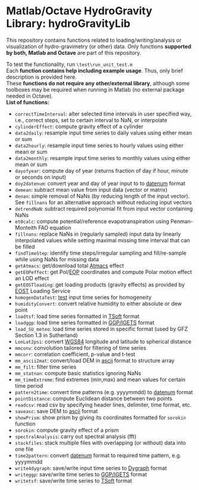 Matlab/Octave HydroGravity Library: **hydroGravityLib**
=====================
This repository contains functions related to loading/writing/analysis or visualization of hydro-gravimetry (or other) data. Only functions **supported by both, Matlab and Octave** are part of this repository.

To test the functionality, run `\test\run_unit_test.m`  
Each **function contains help including example usage**. Thus, only brief description is provided here.  
These **functions do not require any other/external library**, although some toolboxes may be required when running in Matlab (no external package needed in Octave).   
**List of functions:**
* `correctTimeInterval`: alter selected time intervals in user specified way, i.e., correct steps, set to certain interval to NaN, or interpolate
* `cylinderEffect`: compute gravity effect of a cylinder
* `data2daily`: resample input time series to daily values using either mean or sum
* `data2hourly`: resample input time series to hourly values using either mean or sum
* `data2monthly`: resample input time series to monthly values using either mean or sum
* `dayofyear`: compute day of year (returns fraction of day if hour, minute or seconds on input)
* `doy2datenum`: convert year and day of year input to to [datenum](mathworks.com/help/matlab/ref/datenum.html) format
* `demean`: subtract mean value from input data (vector or matrix)
* `denan`: simple removal of NaNs (by reducing length of the input vector). See `fillnans` for an alternative approach without reducing input vectors
* `detrendNaN`: subtract required polynomial fit from input vector containing NaNs  
* `et0calc`: compute potential/reference evapotranspiration using Penman-Monteith FAO equation
* `fillnans`: replace NaNs in (regularly sampled) input data by linearly interpolated values while setting maximal missing time interval that can be filled
* `findTimeStep`: identify time steps/irregular sampling and fill/re-sample while using NaNs for missing data
* `getAtmacs`: get/download total [Atmacs](http://atmacs.bkg.bund.de/docs/data.php) effect
* `getEOPeffect`: get Pol/[EOP](http://hpiers.obspm.fr/iers/eop/eopc04/eopc04_IAU2000.62-now) coordinates and compute Polar motion effect an LOD effect
* `getEOSTloading`: get loading products (gravity effects) as provided by [EOST](http://loading.u-strasbg.fr) Loading Service
* `homogenDataTest`: [test](http://www.fao.org/docrep/X0490E/x0490e0l.htm) input time series for homogeneity
* `humidityConvert`: convert relative humidity to either absolute or dew point
* `loadtsf`: load time series formatted in [TSoft](http://seismologie.oma.be/en/downloads/tsoft) format
* `loadggp`: load time series formatted in [GGP/IGETS](http://doi.org/10.2312/GFZ.b103-16087) format
* `load_SU_meteo`: load time series stored in specific format (used by GFZ Section 1.3 in Sutherland)
* `LonLat2psi`: convert [WGS84](https://en.wikipedia.org/wiki/World_Geodetic_System) longitude and latitude to spherical distance
* `mmconv`: convolution tailored for filtering of time series
* `mmcorr`: correlation coefficient, p-value and t-test
* `mm_ascii2mat`: convert/load DEM in [ascii](https://en.wikipedia.org/wiki/Esri_grid) format to structure array
* `mm_filt`: filter time series
* `mm_statnan`: compute basic statistics ignoring NaNs
* `mm_timeExtreme`: find extremes (min,max) and mean values for certain time period
* `pattern2time`: convert time patterns (e.g. yyyymmdd) to [datenum](mathworks.com/help/matlab/ref/datenum.html) format
* `pointDistance`: compute Euclidean distance between two points
* `readcsv`: read csv by specifying header lines, delimiter, time format, etc.
* `saveasc`: save DEM to [ascii](https://en.wikipedia.org/wiki/Esri_grid) format
* `showPrism`: show prism by giving its coordinates formatted for `sorokin` function  
* `sorokin`: compute gravity effect of a prism
* `spectralAnalysis`: carry out spectral analysis (fft)
* `stackfiles`: stack multiple files with overlapping (or without) data into one file
* `time2pattern`: convert [datenum](mathworks.com/help/matlab/ref/datenum.html) format to required time pattern, e.g. yyyymmdd
* `write4dygraph`: save/write input time series to [Dygraph](http://dygraphs.com/data.html#csv) format
* `writeggp`: save/write time series to [GGP/IGETS](http://doi.org/10.2312/GFZ.b103-16087) format
* `writetsf`: save/write time series to [TSoft](http://seismologie.oma.be/en/downloads/tsoft) format
